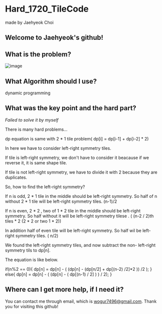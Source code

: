 # Hard_1720_TileCode

made by Jaehyeok Choi

## Welcome to Jaehyeok's github!

## What is the problem?

![image](https://github.com/Choi-JaeHyeok-21500749/Hard_1720_TileCode/blob/main/1720_pro.PNG)

## What Algorithm should I use?

dynamic programming

## What was the key point and the hard part?

*Failed to solve it by myself*

There is many hard problems...

dp equation is same with 2 * 1 tile problem( dp[i] = dp[i-1] + dp[i-2] * 2)

In here we have to consider left-right symmetry tiles. 

If tile is left-right symmetry, we don't have to consider it beacause if we reverse it, it is same shape tile.

If tile is not left-right symmetry, we have to divide it with 2 because they are duplicates.

So, how to find the left-right symmetry?

If n is odd, 2 * 1 tile in the middle should be left-right symmetry. So half of n without 2 * 1 tile will be left-right symmetry tiles. (n-1)/2

If n is even, 2 * 2 , two of 1 * 2 tile in the middle should be left-right symmetry. So half without it will be left-right symmetry tilese . ( (n-2 / 2)th tiles * 2 (2 * 2 or two 1 * 2))

In addition half of even tile will be left-right symmetry. So half wil be left-right symmetry tiles. ( n/2)

We found the left-right symmetry tiles, and now subtract the non- left-right symmetry tils to dp[n].

The equation is like below.

  if(n%2 == 0){
    dp[n] = dp[n] - ( (dp[n] - (dp[n/2] + dp[(n-2) /2]*2 )) /2 );
  }
  else{
    dp[n] = dp[n] - ( (dp[n] - ( dp[(n-1) / 2] ) ) / 2);
  }

## Where can I get more help, if I need it?

You can contact me through email, which is wogur7496@gmail.com.
Thank you for visiting this github!
